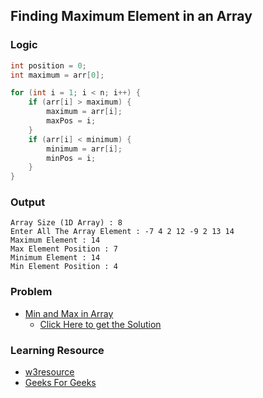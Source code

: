 ## Finding Maximum Element in an Array

### Logic

```cpp
int position = 0;
int maximum = arr[0];

for (int i = 1; i < n; i++) {
    if (arr[i] > maximum) {
        maximum = arr[i];
        maxPos = i;
    }
    if (arr[i] < minimum) {
        minimum = arr[i];
        minPos = i;
    }
}
```

### Output

```
Array Size (1D Array) : 8
Enter All The Array Element : -7 4 2 12 -9 2 13 14
Maximum Element : 14
Max Element Position : 7
Minimum Element : 14
Min Element Position : 4
```

### Problem

- [Min and Max in Array](https://www.geeksforgeeks.org/problems/find-minimum-and-maximum-element-in-an-array4428/1)
    - [Click Here to get the Solution]()

### Learning Resource

- [w3resource](https://www.w3resource.com/c-programming-exercises/array/c-array-exercise-9.php)
- [Geeks For Geeks](https://www.geeksforgeeks.org/dsa/maximum-and-minimum-in-an-array/)